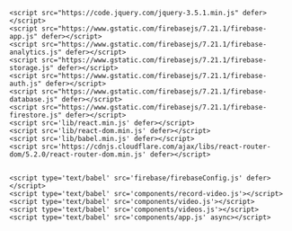 <html>
  <head>
    <title>Tik Tok</title>
    <link href="https://fonts.googleapis.com/css2?family=Poppins:wght@100;200;300;400;500;600;700;800;900&display=swap" rel="stylesheet">
    <link href="https://fonts.googleapis.com/css?family=Material+Icons|Material+Icons+Outlined|Material+Icons+Two+Tone|Material+Icons+Round|Material+Icons+Sharp" rel="stylesheet" />
    <link rel='stylesheet' href='style/theme.css' />
    <link rel='stylesheet' href='style/record-video.css' /> 

    <script src="https://code.jquery.com/jquery-3.5.1.min.js" defer></script>
    <script src="https://www.gstatic.com/firebasejs/7.21.1/firebase-app.js" defer></script>
    <script src="https://www.gstatic.com/firebasejs/7.21.1/firebase-analytics.js" defer></script>
    <script src="https://www.gstatic.com/firebasejs/7.21.1/firebase-storage.js" defer></script>
    <script src="https://www.gstatic.com/firebasejs/7.21.1/firebase-auth.js" defer></script>
    <script src="https://www.gstatic.com/firebasejs/7.21.1/firebase-database.js" defer></script>
    <script src="https://www.gstatic.com/firebasejs/7.21.1/firebase-firestore.js" defer></script>
    <script src='lib/react.min.js' defer></script>
    <script src='lib/react-dom.min.js' defer></script>
    <script src='lib/babel.min.js' defer></script>
    <script src='https://cdnjs.cloudflare.com/ajax/libs/react-router-dom/5.2.0/react-router-dom.min.js' defer></script>


    <script type='text/babel' src='firebase/firebaseConfig.js' defer></script>
    <script type='text/babel' src='components/record-video.js'></script>
    <script type='text/babel' src='components/video.js'></script>
    <script type='text/babel' src='components/videos.js'></script>
    <script type='text/babel' src='components/app.js' async></script>
  </head>
  <body>
  </body>
</html>
